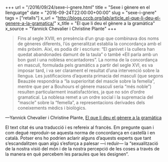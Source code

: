 +++
url = "/2016/09/24/sexe-i-gnere.html"
title = "Sexe i gènere en el llenguatge"
date = "2016-09-24T22:00:00+00:00"
slug = "sexe-i-gnere"
tags = ["retalls"]
x_url = "http://blogs.cccb.org/lab/article_el-que-li-deu-el-genere-a-la-gramatica/"
x_title = "El que li deu el gènere a la gramàtica"
x_source = "Yannick Chevalier i Christine Plante"
+++

> Fins al segle XVIII, en presència d’un grup que combinava dos noms de gèneres diferents, l’ús generalitzat establia la concordança amb el més pròxim. Així, es podia dir i escriure: “El ganivet i la cullera han quedat abandonades damunt de la taula” o també «Ell parla amb un bon gust i una noblesa encantadores”. La norma de la concordança en masculí, formulada pels gramàtics a partir del segle XVI, es va imposar tard, i va ser clarament el resultat d’una intervenció sobre la llengua. Les justificacions d’aquesta primacia del masculí (que segons Beauzée respondria a “la superioritat del mascle sobre la femella”, mentre que per a Bouhours el gènere masculí seria “més noble”) resulten particularment insatisfactòries, ja que no són d’ordre gramatical. La noblesa remet a un ordre social i la supremacia del “mascle” sobre la “femella”, a representacions derivades dels coneixements mèdics i biològics.

—Yannick Chevalier i Christine Plante, [El que li deu el gènere a la gramàtica](http://blogs.cccb.org/lab/article_el-que-li-deu-el-genere-a-la-gramatica/)

El text citat és una traducció i es refereix al francès. Em pregunte quan i com degué reproduir-se aquesta norma de concordança en castellà i en català. Potser ens ho podrien aclarir alguns d’aquests experts que tant s’escandalitzen quan algú s’esforça a palesar —i reduir— la “sexualització de la nostra visió del món i de la nostra percepció de les coses a través de la manera en què percebem les paraules que les designen”.
